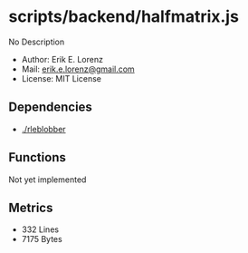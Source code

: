 # scripts/backend/halfmatrix.js


No Description

* Author: Erik E. Lorenz 
* Mail: <erik.e.lorenz@gmail.com>
* License: MIT License


## Dependencies

* <a href="./rleblobber.html">./rleblobber</a>

## Functions

Not yet implemented

## Metrics

* 332 Lines
* 7175 Bytes

